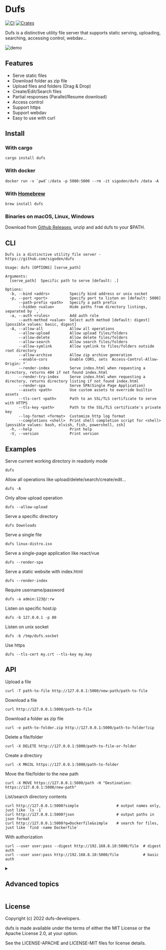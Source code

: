 # Dufs

[![CI](https://github.com/sigoden/dufs/actions/workflows/ci.yaml/badge.svg)](https://github.com/sigoden/dufs/actions/workflows/ci.yaml)
[![Crates](https://img.shields.io/crates/v/dufs.svg)](https://crates.io/crates/dufs)

Dufs is a distinctive utility file server that supports static serving, uploading, searching, accessing control, webdav...

![demo](https://user-images.githubusercontent.com/4012553/220513063-ff0f186b-ac54-4682-9af4-47a9781dee0d.png)

## Features

- Serve static files
- Download folder as zip file
- Upload files and folders (Drag & Drop)
- Create/Edit/Search files
- Partial responses (Parallel/Resume download)
- Access control
- Support https
- Support webdav
- Easy to use with curl

## Install

### With cargo

```
cargo install dufs
```

### With docker

```
docker run -v `pwd`:/data -p 5000:5000 --rm -it sigoden/dufs /data -A
```

### With [Homebrew](https://brew.sh)

```
brew install dufs
```

### Binaries on macOS, Linux, Windows

Download from [Github Releases](https://github.com/sigoden/dufs/releases), unzip and add dufs to your $PATH.

## CLI

```
Dufs is a distinctive utility file server - https://github.com/sigoden/dufs

Usage: dufs [OPTIONS] [serve_path]

Arguments:
  [serve_path]  Specific path to serve [default: .]

Options:
  -b, --bind <addrs>         Specify bind address or unix socket
  -p, --port <port>          Specify port to listen on [default: 5000]
      --path-prefix <path>   Specify a path prefix
      --hidden <value>       Hide paths from directory listings, separated by `,`
  -a, --auth <rules>         Add auth role
      --auth-method <value>  Select auth method [default: digest] [possible values: basic, digest]
  -A, --allow-all            Allow all operations
      --allow-upload         Allow upload files/folders
      --allow-delete         Allow delete files/folders
      --allow-search         Allow search files/folders
      --allow-symlink        Allow symlink to files/folders outside root directory
      --allow-archive        Allow zip archive generation
      --enable-cors          Enable CORS, sets `Access-Control-Allow-Origin: *`
      --render-index         Serve index.html when requesting a directory, returns 404 if not found index.html
      --render-try-index     Serve index.html when requesting a directory, returns directory listing if not found index.html
      --render-spa           Serve SPA(Single Page Application)
      --assets <path>        Use custom assets to override builtin assets
      --tls-cert <path>      Path to an SSL/TLS certificate to serve with HTTPS
      --tls-key <path>       Path to the SSL/TLS certificate's private key
      --log-format <format>  Customize http log format
      --completions <shell>  Print shell completion script for <shell> [possible values: bash, elvish, fish, powershell, zsh]
  -h, --help                 Print help
  -V, --version              Print version
```

## Examples

Serve current working directory in readonly mode

```
dufs
```

Allow all operations like upload/delete/search/create/edit...

```
dufs -A
```

Only allow upload operation

```
dufs --allow-upload
```

Serve a specific directory

```
dufs Downloads
```

Serve a single file

```
dufs linux-distro.iso
```

Serve a single-page application like react/vue

```
dufs --render-spa
```

Serve a static website with index.html

```
dufs --render-index
```

Require username/password

```
dufs -a admin:123@/:rw
```

Listen on specific host:ip 

```
dufs -b 127.0.0.1 -p 80
```

Listen on unix socket
```
dufs -b /tmp/dufs.socket
```

Use https

```
dufs --tls-cert my.crt --tls-key my.key
```

## API

Upload a file

```
curl -T path-to-file http://127.0.0.1:5000/new-path/path-to-file
```

Download a file
```
curl http://127.0.0.1:5000/path-to-file
```

Download a folder as zip file

```
curl -o path-to-folder.zip http://127.0.0.1:5000/path-to-folder?zip
```

Delete a file/folder

```
curl -X DELETE http://127.0.0.1:5000/path-to-file-or-folder
```

Create a directory

```
curl -X MKCOL https://127.0.0.1:5000/path-to-folder
```

Move the file/folder to the new path

```
curl -X MOVE https://127.0.0.1:5000/path -H "Destination: https://127.0.0.1:5000/new-path"
```

List/search directory contents

```
curl http://127.0.0.1:5000?simple                 # output names only, just like `ls -1`
curl http://127.0.0.1:5000?json                   # output paths in json format
curl http://127.0.0.1:5000?q=Dockerfile&simple    # search for files, just like `find -name Dockerfile`
```

With authorization

```
curl --user user:pass --digest http://192.168.8.10:5000/file  # digest auth
curl --user user:pass http://192.168.8.10:5000/file           # basic auth
```

<details>
<summary><h2>Advanced topics</h2></summary>

### Access Control

Dufs supports account based access control. You can control who can do what on which path with `--auth`/`-a`.

```
dufs -a [user:pass]@path[:rw][,path[:rw]...][|...]
```
1: Multiple rules are separated by "|"
2: User and pass are the account name and password, if omitted, it is an anonymous user
3: One rule can set multiple paths, separated by ","
4: Add `:rw` after the path to indicate that the path has read and write permissions, otherwise the path has readonly permissions.

```
dufs -A -a admin:admin@/:rw
```
`admin` has all permissions for all paths.

```
dufs -A -a admin:admin@/:rw -a guest:guest@/
```
`guest` has readonly permissions for all paths.

```
dufs -A -a admin:admin@/:rw -a @/
```
All paths is public, everyone can view/download it.

```
dufs -A -a admin:admin@/:rw -a user1:pass1@/user1:rw -a user2:pass2@/user2
dufs -A -a "admin:admin@/:rw|user1:pass1@/user1:rw|user2:pass2@/user2"
```
`user1` has all permissions for `/user1/*` path.
`user2` has all permissions for `/user2/*` path.

```
dufs -A -a user:pass@/dir1:rw,/dir2:rw,dir3
```
`user` has all permissions for `/dir1/*` and `/dir2/*`, has readonly permissions for `/dir3/`.

```
dufs -a admin:admin@/
```
Since dufs only allows viewing/downloading, `admin` can only view/download files.

### Hide Paths

Dufs supports hiding paths from directory listings via option `--hidden <glob>,...`.

```
dufs --hidden .git,.DS_Store,tmp
```

> The glob used in --hidden only matches file and directory names, not paths. So `--hidden dir1/file` is invalid.

```sh
dufs --hidden '.*'            # hidden dotfiles
dufs --hidden '*/'            # hidden all folders
dufs --hidden '*.log,*.lock'  # hidden by exts
```

### Log Format

Dufs supports customize http log format with option `--log-format`.

The log format can use following variables.

| variable     | description                                                               |
| ------------ | ------------------------------------------------------------------------- |
| $remote_addr | client address                                                            |
| $remote_user | user name supplied with authentication                                    |
| $request     | full original request line                                                |
| $status      | response status                                                           |
| $http_       | arbitrary request header field. examples: $http_user_agent, $http_referer |


The default log format is `'$remote_addr "$request" $status'`.
```
2022-08-06T06:59:31+08:00 INFO - 127.0.0.1 "GET /" 200
```

Disable http log
```
dufs --log-format=''
```

Log user-agent
```
dufs --log-format '$remote_addr "$request" $status $http_user_agent'
```
```
2022-08-06T06:53:55+08:00 INFO - 127.0.0.1 "GET /" 200 Mozilla/5.0 (Windows NT 10.0; Win64; x64) AppleWebKit/537.36 (KHTML, like Gecko) Chrome/104.0.0.0 Safari/537.36
```

Log remote-user
```
dufs --log-format '$remote_addr $remote_user "$request" $status' -a /@admin:admin -a /folder1@user1:pass1
```
```
2022-08-06T07:04:37+08:00 INFO - 127.0.0.1 admin "GET /" 200
```

## Environment variables

All options can be set using environment variables prefixed with `DUFS_`.

```
  [ROOT_DIR]                  DUFS_ROOT_DIR=/dir
  -b, --bind <addrs>          DUFS_BIND=0.0.0.0
  -p, --port <port>           DUFS_PORT=5000
      --path-prefix <path>    DUFS_PATH_RREFIX=/path
      --hidden <value>        DUFS_HIDDEN=*.log
  -a, --auth <rules>          DUFS_AUTH="admin:admin@/:rw|@/" 
      --auth-method <value>   DUFS_AUTH_METHOD=basic
  -A, --allow-all             DUFS_ALLOW_ALL=true
      --allow-upload          DUFS_ALLOW_UPLOAD=true
      --allow-delete          DUFS_ALLOW_DELETE=true
      --allow-search          DUFS_ALLOW_SEARCH=true
      --allow-symlink         DUFS_ALLOW_SYMLINK=true
      --allow-archive         DUFS_ALLOW_ARCHIVE=true
      --enable-cors           DUFS_ENABLE_CORS=true
      --render-index          DUFS_RENDER_INDEX=true
      --render-try-index      DUFS_RENDER_TRY_INDEX=true
      --render-spa            DUFS_RENDER_SPA=true
      --assets <path>         DUFS_ASSETS=/assets
      --tls-cert <path>       DUFS_TLS_CERT=cert.pem
      --tls-key <path>        DUFS_TLS_KEY=key.pem
      --log-format <format>   DUFS_LOG_FORMAT=""
```

### Customize UI

Dufs allows users to customize the UI with your own assets.

```
dufs --assets my-assets-dir/
```

Your assets folder must contains a `index.html` file.

`index.html` can use the following placeholder variables to retrieve internal data.

- `__INDEX_DATA__`: directory listing data
- `__ASSERTS_PREFIX__`: assets url prefix

</details>

## License

Copyright (c) 2022 dufs-developers.

dufs is made available under the terms of either the MIT License or the Apache License 2.0, at your option.

See the LICENSE-APACHE and LICENSE-MIT files for license details.

